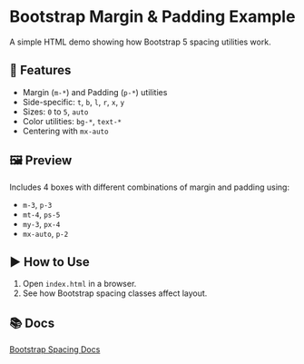 # Bootstrap Margin & Padding Example

A simple HTML demo showing how Bootstrap 5 spacing utilities work.

## 🔧 Features

- Margin (`m-*`) and Padding (`p-*`) utilities
- Side-specific: `t`, `b`, `l`, `r`, `x`, `y`
- Sizes: `0` to `5`, `auto`
- Color utilities: `bg-*`, `text-*`
- Centering with `mx-auto`

## 🖼️ Preview

Includes 4 boxes with different combinations of margin and padding using:

- `m-3`, `p-3`
- `mt-4`, `ps-5`
- `my-3`, `px-4`
- `mx-auto`, `p-2`

## ▶️ How to Use

1. Open `index.html` in a browser.
2. See how Bootstrap spacing classes affect layout.

## 📚 Docs

[Bootstrap Spacing Docs](https://getbootstrap.com/docs/5.3/utilities/spacing/)
